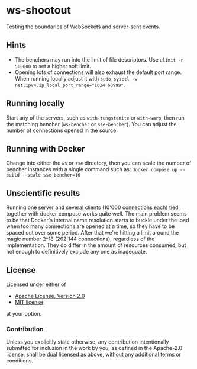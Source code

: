 # ws-shootout

Testing the boundaries of WebSockets and server-sent events.

## Hints

- The benchers may run into the limit of file descriptors. Use
  `ulimit -n 500000` to set a higher soft limit.
- Opening lots of connections will also exhaust the default port range. When
  running locally adjust it with
  `sudo sysctl -w net.ipv4.ip_local_port_range="1024 60999"`.

## Running locally

Start any of the servers, such as `with-tungstenite` or `with-warp`, then run
the matching bencher (`ws-bencher` or `sse-bencher`). You can adjust the number
of connections opened in the source.

## Running with Docker

Change into either the `ws` or `sse` directory, then you can scale the number
of bencher instances with a single command such as:
`docker compose up --build --scale sse-bencher=16`

## Unscientific results

Running one server and several clients (10'000 connections each) tied together
with docker compose works quite well. The main problem seems to be that
Docker's internal name resolution starts to buckle under the load when too many
connections are opened at a time, so they have to be spaced out over some
period. After that we're hitting a limit around the magic number 2^18 (262'144
connections), regardless of the implementation. They do differ in the amount of
resources consumed, but not enough to definitively exclude any one as
inadequate.

## License

Licensed under either of

- [Apache License, Version 2.0](LICENSE-APACHE)
- [MIT license](LICENSE-MIT)

at your option.

### Contribution

Unless you explicitly state otherwise, any contribution intentionally submitted
for inclusion in the work by you, as defined in the Apache-2.0 license, shall
be dual licensed as above, without any additional terms or conditions.
